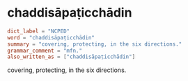 # chaddisāpaṭicchādin

``` toml
dict_label = "NCPED"
word = "chaddisāpaṭicchādin"
summary = "covering, protecting, in the six directions."
grammar_comment = "mfn."
also_written_as = ["chaddisāpaṭicchādin"]
```

covering, protecting, in the six directions.

